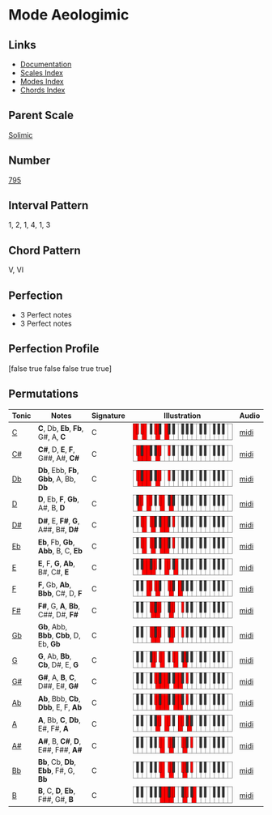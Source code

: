 # Mode Aeologimic

## Links

- [Documentation](README.md)
- [Scales Index](Scales.md)
- [Modes Index](Modes.md)
- [Chords Index](Chords.md)

## Parent Scale

[Solimic](ScaleSolimic.md)

## Number

[795](https://ianring.com/musictheory/scales/795)

## Interval Pattern

1, 2, 1, 4, 1, 3

## Chord Pattern

V, VI

## Perfection

- 3 Perfect notes
- 3 Perfect notes

## Perfection Profile

[false true false false true true]

## Permutations

| Tonic | Notes | Signature | Illustration | Audio |
|-------|-------|-----------|--------------|-------|
| [C](ModeCNaturalAeologimic.md) | **C**, Db, **Eb**, **Fb**, G#, A, **C** | C | ![CNaturalAeologimic](ModeCNaturalAeologimic.png) | [midi](https://github.com/edipermadi/music/blob/main/docs/ModeCNaturalAeologimic.mid?raw=true) |
| [C#](ModeCSharpAeologimic.md) | **C#**, D, **E**, **F**, G##, A#, **C#** | C | ![CSharpAeologimic](ModeCSharpAeologimic.png) | [midi](https://github.com/edipermadi/music/blob/main/docs/ModeCSharpAeologimic.mid?raw=true) |
| [Db](ModeDFlatAeologimic.md) | **Db**, Ebb, **Fb**, **Gbb**, A, Bb, **Db** | C | ![DFlatAeologimic](ModeDFlatAeologimic.png) | [midi](https://github.com/edipermadi/music/blob/main/docs/ModeDFlatAeologimic.mid?raw=true) |
| [D](ModeDNaturalAeologimic.md) | **D**, Eb, **F**, **Gb**, A#, B, **D** | C | ![DNaturalAeologimic](ModeDNaturalAeologimic.png) | [midi](https://github.com/edipermadi/music/blob/main/docs/ModeDNaturalAeologimic.mid?raw=true) |
| [D#](ModeDSharpAeologimic.md) | **D#**, E, **F#**, **G**, A##, B#, **D#** | C | ![DSharpAeologimic](ModeDSharpAeologimic.png) | [midi](https://github.com/edipermadi/music/blob/main/docs/ModeDSharpAeologimic.mid?raw=true) |
| [Eb](ModeEFlatAeologimic.md) | **Eb**, Fb, **Gb**, **Abb**, B, C, **Eb** | C | ![EFlatAeologimic](ModeEFlatAeologimic.png) | [midi](https://github.com/edipermadi/music/blob/main/docs/ModeEFlatAeologimic.mid?raw=true) |
| [E](ModeENaturalAeologimic.md) | **E**, F, **G**, **Ab**, B#, C#, **E** | C | ![ENaturalAeologimic](ModeENaturalAeologimic.png) | [midi](https://github.com/edipermadi/music/blob/main/docs/ModeENaturalAeologimic.mid?raw=true) |
| [F](ModeFNaturalAeologimic.md) | **F**, Gb, **Ab**, **Bbb**, C#, D, **F** | C | ![FNaturalAeologimic](ModeFNaturalAeologimic.png) | [midi](https://github.com/edipermadi/music/blob/main/docs/ModeFNaturalAeologimic.mid?raw=true) |
| [F#](ModeFSharpAeologimic.md) | **F#**, G, **A**, **Bb**, C##, D#, **F#** | C | ![FSharpAeologimic](ModeFSharpAeologimic.png) | [midi](https://github.com/edipermadi/music/blob/main/docs/ModeFSharpAeologimic.mid?raw=true) |
| [Gb](ModeGFlatAeologimic.md) | **Gb**, Abb, **Bbb**, **Cbb**, D, Eb, **Gb** | C | ![GFlatAeologimic](ModeGFlatAeologimic.png) | [midi](https://github.com/edipermadi/music/blob/main/docs/ModeGFlatAeologimic.mid?raw=true) |
| [G](ModeGNaturalAeologimic.md) | **G**, Ab, **Bb**, **Cb**, D#, E, **G** | C | ![GNaturalAeologimic](ModeGNaturalAeologimic.png) | [midi](https://github.com/edipermadi/music/blob/main/docs/ModeGNaturalAeologimic.mid?raw=true) |
| [G#](ModeGSharpAeologimic.md) | **G#**, A, **B**, **C**, D##, E#, **G#** | C | ![GSharpAeologimic](ModeGSharpAeologimic.png) | [midi](https://github.com/edipermadi/music/blob/main/docs/ModeGSharpAeologimic.mid?raw=true) |
| [Ab](ModeAFlatAeologimic.md) | **Ab**, Bbb, **Cb**, **Dbb**, E, F, **Ab** | C | ![AFlatAeologimic](ModeAFlatAeologimic.png) | [midi](https://github.com/edipermadi/music/blob/main/docs/ModeAFlatAeologimic.mid?raw=true) |
| [A](ModeANaturalAeologimic.md) | **A**, Bb, **C**, **Db**, E#, F#, **A** | C | ![ANaturalAeologimic](ModeANaturalAeologimic.png) | [midi](https://github.com/edipermadi/music/blob/main/docs/ModeANaturalAeologimic.mid?raw=true) |
| [A#](ModeASharpAeologimic.md) | **A#**, B, **C#**, **D**, E##, F##, **A#** | C | ![ASharpAeologimic](ModeASharpAeologimic.png) | [midi](https://github.com/edipermadi/music/blob/main/docs/ModeASharpAeologimic.mid?raw=true) |
| [Bb](ModeBFlatAeologimic.md) | **Bb**, Cb, **Db**, **Ebb**, F#, G, **Bb** | C | ![BFlatAeologimic](ModeBFlatAeologimic.png) | [midi](https://github.com/edipermadi/music/blob/main/docs/ModeBFlatAeologimic.mid?raw=true) |
| [B](ModeBNaturalAeologimic.md) | **B**, C, **D**, **Eb**, F##, G#, **B** | C | ![BNaturalAeologimic](ModeBNaturalAeologimic.png) | [midi](https://github.com/edipermadi/music/blob/main/docs/ModeBNaturalAeologimic.mid?raw=true) |
